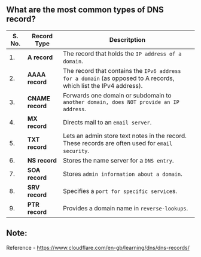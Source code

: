 ## What are the most common types of DNS record?

|S. No.| Record Type | Descritption|
|-------|------------|-------------|
|1.|**A record** | The record that holds the `IP address of a domain`.|
|2.|**AAAA record**|The record that contains the `IPv6 address for a domain` (as opposed to A records, which list the IPv4 address). |
|3.|**CNAME record**|Forwards one domain or subdomain to `another domain, does NOT provide an IP address`. |
|4.|**MX record**| Directs mail to an `email server`.|
|5.|**TXT record**| Lets an admin store text notes in the record. These records are often used for `email security`.|
|6.|**NS record**|Stores the name server for a `DNS entry`. |
|7.|**SOA record**|Stores `admin information about a domain`.|
|8.|**SRV record** |Specifies a `port for specific service`s.|
|9.|**PTR record** |Provides a domain name in `reverse-lookups`.|

Note:
-----
Reference - https://www.cloudflare.com/en-gb/learning/dns/dns-records/

